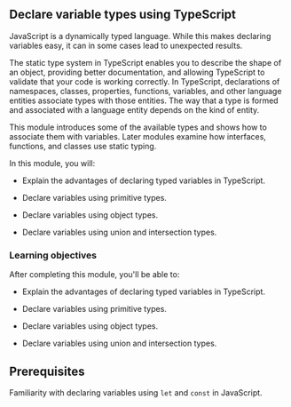 ## Declare variable types using TypeScript

JavaScript is a dynamically typed language. While this makes declaring variables easy, it can in some cases lead to unexpected results.

The static type system in TypeScript enables you to describe the shape of an object, providing better documentation, and allowing TypeScript to validate that your code is working correctly. In TypeScript, declarations of namespaces, classes, properties, functions, variables, and other language entities associate types with those entities. The way that a type is formed and associated with a language entity depends on the kind of entity.

This module introduces some of the available types and shows how to associate them with variables. Later modules examine how interfaces, functions, and classes use static typing.

In this module, you will:

- Explain the advantages of declaring typed variables in TypeScript.

- Declare variables using primitive types.

- Declare variables using object types.

- Declare variables using union and intersection types.

### Learning objectives

After completing this module, you'll be able to:

- Explain the advantages of declaring typed variables in TypeScript.

- Declare variables using primitive types.

- Declare variables using object types.

- Declare variables using union and intersection types.

## Prerequisites

Familiarity with declaring variables using `let` and `const` in JavaScript.

